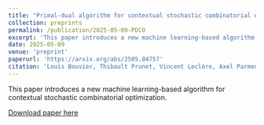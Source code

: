 ```yaml
---
title: "Primal-dual algorithm for contextual stochastic combinatorial optimization"
collection: preprints
permalink: /publication/2025-05-09-PDCO
excerpt: 'This paper introduces a new machine learning-based algorithm for contextual stochastic combinatorial optimization.'
date: 2025-05-09
venue: 'preprint'
paperurl: 'https://arxiv.org/abs/2505.04757'
citation: 'Louis Bouvier, Thibault Prunet, Vincent Leclère, Axel Parmentier, "Primal-dual algorithm for contextual stochastic combinatorial optimization"'
---
```


This paper introduces a new machine learning-based algorithm for contextual stochastic combinatorial optimization.

[Download paper here](https://arxiv.org/abs/2505.04757)
